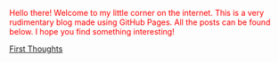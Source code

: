 <span style="color:red">Hello there! Welcome to my little corner on the internet. This is a very rudimentary blog made using GitHub Pages. All the posts can be found below. I hope you find something interesting! </span>

[First Thoughts](first.md)
